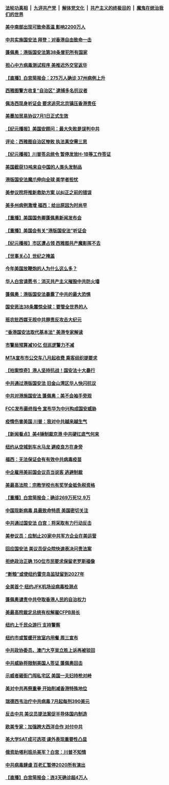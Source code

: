 ####  [法轮功真相](../../../../basic/blob/master/README.md?t=07020631) &nbsp;|&nbsp; [九评共产党](../../../../9ping.md/blob/master/README.md?t=07020631) &nbsp;|&nbsp; [解体党文化](../../../../jtdwh.md/blob/master/README.md?t=07020631)  &nbsp;|&nbsp; [共产主义的终极目的](../../../../gczydzjmd.md/blob/master/README.md?t=07020631) &nbsp;|&nbsp; [魔鬼在统治我们的世界](../../../../mgztzwmdsj.md/blob/master/README.md?t=07020631) 

#### [美中南部出现可致命高温 影响2200万人](../pages/nsc412/n12225509.md?t=07020631) 

#### [中共实施国安法 拜登：对香港自由致命一击](../pages/nsc412/n12225488.md?t=07020631) 

#### [蓬佩奥：港版国安法第38条冒犯所有国家](../pages/nsc412/n12225492.md?t=07020631) 

#### [担心中方病毒测试程序 美推迟外交官返华](../pages/nsc412/n12225504.md?t=07020631) 

#### [【直播】白宫简报会：275万人确诊 37州病例上升](../pages/nsc412/n12225524.md?t=07020631) 

#### [西雅图警方收复“自治区” 逮捕多名抗议者](../pages/nsc412/n12225413.md?t=07020631) 

#### [佩洛西现身听证会 要求追究北京镇压香港责任](../pages/nsc412/n12225292.md?t=07020631) 

#### [美墨加贸易协议7月1日正式生效](../pages/nsc412/n12225352.md?t=07020631) 

#### [【纪元播报】美国安顾问：最大失败是误判中共](../pages/nsc412/n12225244.md?t=07020631) 

#### [评论：西雅图自治区惨败 执法真空需三思](../pages/nsc412/n12222690.md?t=07020631) 

#### [【纪元播报】川普签总统令 暂停发放H-1B等工作签证](../pages/nsc412/n12225208.md?t=07020631) 

#### [美国截获13吨来自中国的人类头发制品](../pages/nsc412/n12225251.md?t=07020631) 

#### [港版国安法魔爪伸向全球 美学者担忧](../pages/nsc412/n12225012.md?t=07020631) 

#### [美参议院将推新救助方案 以纠正之前的错误](../pages/nsc412/n12224957.md?t=07020631) 

#### [美多州病例激增 福西：给出原因为时尚早](../pages/nsc412/n12224710.md?t=07020631) 

#### [【重播】美国国务卿蓬佩奥新闻发布会](../pages/nsc412/n12224924.md?t=07020631) 

#### [【重播】美国会有关“港版国安法”听证会](../pages/nsc412/n12223128.md?t=07020631) 

#### [【纪元播报】市区遭占领 西雅图共产魔影挥不去](../pages/nsc412/n12224840.md?t=07020631) 

#### [【世事关心】世纪之掩盖](../pages/nsc412/n12223498.md?t=07020631) 

#### [今年美国放鞭炮的人为什么这么多？](../pages/nsc412/n12223569.md?t=07020631) 

#### [华人白宫请愿书：消灭共产主义摧毁中共防火墙](../pages/nsc412/n12223552.md?t=07020631) 

#### [蓬佩奥：港版国安法暴露了中共的最大恐惧](../pages/nsc412/n12224268.md?t=07020631) 

#### [国安恶法38条震惊全球：要管全世界的人](../pages/nsc412/n12224164.md?t=07020631) 

#### [班农批西媒无视中共罪责反攻击大纪元](../pages/nsc412/n12222770.md?t=07020631) 

#### [“香港国安法取代基本法” 美港专家解读](../pages/nsc412/n12223556.md?t=07020631) 

#### [市警局预算减10亿 但巡逻警力不减](../pages/nsc412/n12223572.md?t=07020631) 

#### [MTA宣布市公交车八月起收费 乘客组织提要求](../pages/nsc412/n12223620.md?t=07020631) 

#### [【拍案惊奇】港人坚持抗战！国安法十大暴行](../pages/nsc412/n12223602.md?t=07020631) 

#### [中共通过港版国安法 旧金山湾区华人快闪抗议](../pages/nsc412/n12223529.md?t=07020631) 

#### [中共对港施国安法 蓬佩奥：美不会袖手旁观](../pages/nsc412/n12223421.md?t=07020631) 

#### [FCC发布最终指令 宣布华为中兴构成国安威胁](../pages/nsc412/n12222824.md?t=07020631) 

#### [疫情伤害美国 川普：我对中共越来越生气](../pages/nsc412/n12223407.md?t=07020631) 

#### [【新闻看点】美4锤制裁京港 中共硬扛底气何来](../pages/nsc412/n12223141.md?t=07020631) 

#### [纽约从空城到车水马龙  避疫良方在身旁](../pages/nsc412/n12221562.md?t=07020631) 

#### [福西：无法保证会有有效中共病毒疫苗](../pages/nsc412/n12223027.md?t=07020631) 

#### [中企雇用美前国会议员当说客 逃避制裁](../pages/nsc412/n12222987.md?t=07020631) 

#### [美最高法院：宗教学校也有奖学金抵免税资格](../pages/nsc412/n12222892.md?t=07020631) 

#### [【重播】白宫简报会：确诊269万死12.9万](../pages/nsc412/n12222860.md?t=07020631) 

#### [中国现新病毒 具最致命特质 美国密切关注](../pages/nsc412/n12222596.md?t=07020631) 

#### [中共通过国安法 白宫：将采取有力行动反击](../pages/nsc412/n12222567.md?t=07020631) 

#### [美参议员：应制止20家中共军方企业在美运营](../pages/nsc412/n12222400.md?t=07020631) 

#### [回应国安法 美议员促众院快速表决问责法案](../pages/nsc412/n12222415.md?t=07020631) 

#### [拒绝政治正确 150位市民要求保留老罗斯福像](../pages/nsc412/n12222349.md?t=07020631) 

#### [“断粮”或使纽约雷克岛监狱留到2027年](../pages/nsc412/n12221023.md?t=07020631) 

#### [全美首个 纽约JFK机场设病毒检测点](../pages/nsc412/n12221026.md?t=07020631) 

#### [蓬佩奥谴责中共夺取香港人民的自治权力](../pages/nsc412/n12222042.md?t=07020631) 

#### [美最高院裁定总统有权解雇CFPB局长](../pages/nsc412/n12221214.md?t=07020631) 

#### [纽约上千民众游行 支持警察](../pages/nsc412/n12221038.md?t=07020631) 

#### [纽约市或暂缓开放室内用餐 周三宣布](../pages/nsc412/n12221029.md?t=07020631) 

#### [中共政协委员、澳门大亨吴立胜上诉再被驳回](../pages/nsc412/n12220621.md?t=07020631) 

#### [中共威胁将限制美国人签证 蓬佩奥回击](../pages/nsc412/n12220995.md?t=07020631) 

#### [示威者砸街门闯私宅区 美国一夫妇持枪对峙](../pages/nsc412/n12220702.md?t=07020631) 

#### [美对中共再祭重拳 开始削减香港特殊地位](../pages/nsc412/n12220482.md?t=07020631) 

#### [瑞德西韦治疗中共病毒 7月起每剂390美元](../pages/nsc412/n12220473.md?t=07020631) 

#### [反击中共  美议员提法案促半导体国内制造](../pages/nsc412/n12220479.md?t=07020631) 

#### [欧美专家：加强跨大西洋合作 对付中共](../pages/nsc412/n12220420.md?t=07020631) 

#### [美大学SAT成可选项 课外表现重要性凸显](../pages/nsc412/n12218516.md?t=07020631) 

#### [俄资助塔利班杀美军？白宫：川普不知情](../pages/nsc412/n12220309.md?t=07020631) 

#### [中共病毒肆虐 百老汇暂停2020所有演出](../pages/nsc412/n12220386.md?t=07020631) 

#### [【直播】白宫简报会：连3天确诊超4万人](../pages/nsc412/n12220209.md?t=07020631) 

